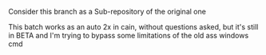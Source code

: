 Consider this branch as a Sub-repository of the original one

This batch works as an auto 2x in cain, without questions asked, but it's still in BETA and I'm trying to bypass some limitations of the old ass windows cmd
